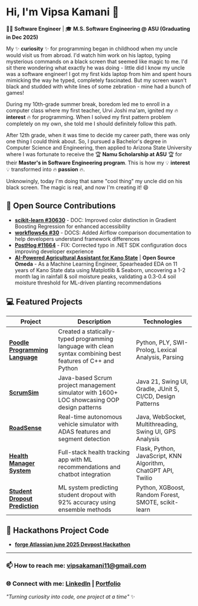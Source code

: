 # Hi, I'm Vipsa Kamani 👋

🧑‍💻 **Software Engineer** | 🎓 **M.S. Software Engineering @ ASU (Graduating in Dec 2025)** 

My ✨ **curiosity** ✨ for programming began in childhood when my uncle would visit us from abroad. I'd watch him work on his laptop, typing mysterious commands on a black screen that seemed like magic to me. I'd sit there wondering what exactly he was doing - little did I know my uncle was a software engineer! I got my first kids laptop from him and spent hours mimicking the way he typed, completely fascinated. But my screen wasn't black and studded with white lines of some zebration - mine had a bunch of games!

During my 10th-grade summer break, boredom led me to enroll in a computer class where my first teacher, Urvi Joshi ma'am, ignited my 🔥 **interest** 🔥 for programming. When I solved my first pattern problem completely on my own, she told me I should definitely follow this path.

After 12th grade, when it was time to decide my career path, there was only one thing I could think about. So, I pursued a Bachelor's degree in Computer Science and Engineering, then applied to Arizona State University where I was fortunate to receive the 🏆 **Namu Scholarship at ASU** 🏆 for their **Master's in Software Engineering program**. This is how my 💡 **interest** 💡 transformed into 🔥 **passion** 🔥.

Unknowingly, today I'm doing that same "cool thing" my uncle did on his black screen. The magic is real, and now I'm creating it! 😄


## 🌟 Open Source Contributions

* **[scikit-learn #30630](https://github.com/scikit-learn/scikit-learn/commit/e520b8bf5b2629c376f264b61d6798c43e91ea6c)** - DOC: Improved color distinction in Gradient Boosting Regression for enhanced accessibility
* **[workflows4s #30](https://github.com/business4s/workflows4s/pull/30)** - DOCS: Added Airflow comparison documentation to help developers understand framework differences  
* **[PostHog #11664](https://github.com/PostHog/posthog.com/pull/11664)** - FIX: Corrected typo in .NET SDK configuration docs improving developer experience
* **[AI-Powered Agricultural Assistant for Kano State](https://www.omdena.com/chapter-challenges/smart-farming-using-ai-for-sustainable-agriculture-in-kano-state-nigeria)** | **Open Source Omeda** - As a Machine Learning Engineer, Spearheaded EDA on 11 years of Kano State data using Matplotlib & Seaborn, uncovering a 1-2 month lag in rainfall & soil moisture peaks, validating a 0.3-0.4 soil moisture threshold for ML-driven planting recommendations

## 💻 Featured Projects

| Project | Description | Technologies |
|---------|-------------|-------------|
| **[Poodle Programming Language](https://github.com/vive12345/Poodle-The-Programming-Language-)** | Created a statically-typed programming language with clean syntax combining best features of C++ and Python | Python, PLY, SWI-Prolog, Lexical Analysis, Parsing |
| **[ScrumSim](https://github.com/vive12345/Scrum-Simulator-Project)** | Java-based Scrum project management simulator with 1600+ LOC showcasing OOP design patterns | Java 21, Swing UI, Gradle, JUnit 5, CI/CD, Design Patterns |
| **[RoadSense](https://github.com/vive12345/RoadSense)** | Real-time autonomous vehicle simulator with ADAS features and segment detection | Java, WebSocket, Multithreading, Swing UI, GPS Analysis |
| **[Health Manager System](https://github.com/vive12345/Health-Manager-system)** | Full-stack health tracking app with ML recommendations and chatbot integration | Flask, Python, JavaScript, KNN Algorithm, ChatGPT API, Twilio |
| **[Student Dropout Prediction](https://github.com/vive12345/Predicting-Student-Dropout-and-Academic-Success-)** | ML system predicting student dropout with 92% accuracy using ensemble methods | Python, XGBoost, Random Forest, SMOTE, scikit-learn |
## 🌟 Hackathons Project Code

* **[forge Atlassian june 2025 Devpost Hackathon](https://github.com/vive12345/Atlassian-forge-quest-hackathon)**
---

### 📫 How to reach me: **vipsakamani11@gmail.com**
### 🌐 Connect with me: **[LinkedIn](https://linkedin.com/in/vipsa-kamani)** | **[Portfolio](https://github.com/vive12345)**

*"Turning curiosity into code, one project at a time"* ✨
